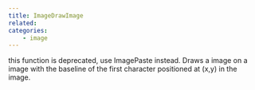 ```yaml
---
title: ImageDrawImage
related:
categories:
    - image
---
```


this function is deprecated, use ImagePaste instead. Draws a image on a image with the baseline of the first character positioned at (x,y) in the image.